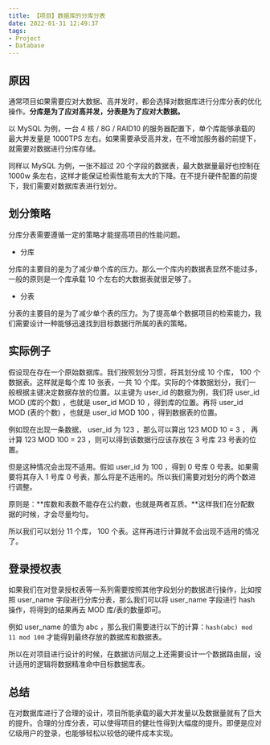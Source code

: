 ```yaml
---
title: 【项目】数据库的分库分表
date: 2022-01-31 12:49:37
tags:
- Project
- Database
---
```


## 原因

通常项目如果需要应对大数据、高并发时，都会选择对数据库进行分库分表的优化操作。**分库是为了应对高并发，分表是为了应对大数据。**

以 MySQL 为例，一台 4 核 / 8G / RAID10 的服务器配置下，单个库能够承载的最大并发量是 1000TPS 左右。如果需要承受高并发，在不增加服务器的前提下，就需要对数据进行分库存储。

同样以 MySQL 为例，一张不超过 20 个字段的数据表，最大数据量最好也控制在 1000w 条左右，这样才能保证检索性能有太大的下降。在不提升硬件配置的前提下，我们需要对数据库表进行划分。

## 划分策略

分库分表需要遵循一定的策略才能提高项目的性能问题。

- 分库

分库的主要目的是为了减少单个库的压力。那么一个库内的数据表显然不能过多，一般的原则是一个库承载 10 个左右的大数据表就很足够了。

- 分表

分表的主要目的是为了减少单个表的压力。为了提高单个数据项目的检索能力，我们需要设计一种能够迅速找到目标数据行所属的表的策略。

## 实际例子

假设现在存在一个原始数据库。我们按照划分习惯，将其划分成 10 个库， 100 个数据表。这样就是每个库 10 张表，一共 10 个库。实际的个体数据划分，我们一般根据主键决定数据存放的位置。以主键为 user_id 的数据为例，我们将 user_id MOD (库的个数) ，也就是 user_id MOD 10 ，得到库的位置。再将 user_id MOD (表的个数) ，也就是 user_id MOD 100 ，得到数据表的位置。

例如现在出现一条数据， user_id 为 123 ，那么可以算出 123 MOD 10 = 3 ，   再计算 123 MOD 100 = 23 ，则可以得到该数据行应该存放在 3 号库 23 号表的位置。

但是这种情况会出现不适用。假如 user_id 为 100 ，得到 0 号库 0 号表。如果需要将其存入 1 号库 0 号表，那么将是不适用的。所以我们需要对划分的两个数进行调整。

原则是：**库数和表数不能存在公约数，也就是两者互质。**这样我们在分配数据的时候，才会尽量均匀。

所以我们可以划分 11 个库， 100 个表。这样再进行计算就不会出现不适用的情况了。

## 登录授权表

如果我们在对登录授权表等一系列需要按照其他字段划分的数据进行操作，比如按照 user_name 字段进行分库分表，那么我们可以将 user_name 字段进行 hash 操作，将得到的结果再去 MOD 库/表的数量即可。

例如 user_name 的值为 abc ，那么我们需要进行以下的计算：`hash(abc) mod 11 mod 100` 才能得到最终存放的数据库和数据表。

所以在对项目进行设计的时候，在数据访问层之上还需要设计一个数据路由层，设计适用的逻辑将数据精准命中目标数据库表。

## 总结

在对数据库进行了合理的设计，项目所能承载的最大并发量以及数据量就有了巨大的提升。合理的分库分表，可以使得项目的健壮性得到大幅度的提升。即便是应对亿级用户的登录，也能够轻松以较低的硬件成本实现。

